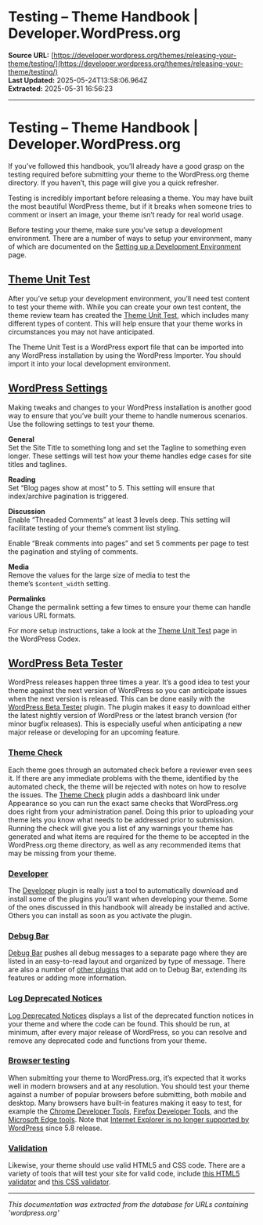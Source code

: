 # Testing – Theme Handbook | Developer.WordPress.org

**Source URL:** [https://developer.wordpress.org/themes/releasing-your-theme/testing/](https://developer.wordpress.org/themes/releasing-your-theme/testing/)  
**Last Updated:** 2025-05-24T13:58:06.964Z  
**Extracted:** 2025-05-31 16:56:23

---

# Testing – Theme Handbook | Developer.WordPress.org

If you’ve followed this handbook, you’ll already have a good grasp on the testing required before submitting your theme to the WordPress.org theme directory. If you haven’t, this page will give you a quick refresher.

Testing is incredibly important before releasing a theme. You may have built the most beautiful WordPress theme, but if it breaks when someone tries to comment or insert an image, your theme isn’t ready for real world usage.

Before testing your theme, make sure you’ve setup a development environment. There are a number of ways to setup your environment, many of which are documented on the [Setting up a Development Environment](https://developer.wordpress.org/themes/getting-started/setting-up-a-development-environment/) page.

## [Theme Unit Test](#theme-unit-test)

After you’ve setup your development environment, you’ll need test content to test your theme with. While you can create your own test content, the theme review team has created the [Theme Unit Test](https://codex.wordpress.org/Theme_Unit_Test), which includes many different types of content. This will help ensure that your theme works in circumstances you may not have anticipated.

The Theme Unit Test is a WordPress export file that can be imported into any WordPress installation by using the WordPress Importer. You should import it into your local development environment.

## [WordPress Settings](#wordpress-settings)

Making tweaks and changes to your WordPress installation is another good way to ensure that you’ve built your theme to handle numerous scenarios. Use the following settings to test your theme.

**General**  
Set the Site Title to something long and set the Tagline to something even longer. These settings will test how your theme handles edge cases for site titles and taglines.

**Reading**  
Set “Blog pages show at most” to 5. This setting will ensure that index/archive pagination is triggered.

**Discussion**  
Enable “Threaded Comments” at least 3 levels deep. This setting will facilitate testing of your theme’s comment list styling.

Enable “Break comments into pages” and set 5 comments per page to test the pagination and styling of comments.

**Media**  
Remove the values for the large size of media to test the theme’s `$content_width` setting.

**Permalinks**  
Change the permalink setting a few times to ensure your theme can handle various URL formats.

For more setup instructions, take a look at the [Theme Unit Test](https://codex.wordpress.org/Theme_Unit_Test#Setup) page in the WordPress Codex.

## [WordPress Beta Tester](#wordpress-beta-tester)

WordPress releases happen three times a year. It’s a good idea to test your theme against the next version of WordPress so you can anticipate issues when the next version is released. This can be done easily with the [WordPress Beta Tester](https://wordpress.org/plugins/wordpress-beta-tester/) plugin. The plugin makes it easy to download either the latest nightly version of WordPress or the latest branch version (for minor bugfix releases). This is especially useful when anticipating a new major release or developing for an upcoming feature.

### [Theme Check](#theme-check)

Each theme goes through an automated check before a reviewer even sees it. If there are any immediate problems with the theme, identified by the automated check, the theme will be rejected with notes on how to resolve the issues. The [Theme Check](https://wordpress.org/plugins/theme-check/) plugin adds a dashboard link under Appearance so you can run the exact same checks that WordPress.org does right from your administration panel. Doing this prior to uploading your theme lets you know what needs to be addressed prior to submission. Running the check will give you a list of any warnings your theme has generated and what items are required for the theme to be accepted in the WordPress.org theme directory, as well as any recommended items that may be missing from your theme.

### [Developer](#developer)

The [Developer](https://wordpress.org/plugins/developer/) plugin is really just a tool to automatically download and install some of the plugins you’ll want when developing your theme. Some of the ones discussed in this handbook will already be installed and active. Others you can install as soon as you activate the plugin.

### [Debug Bar](#debug-bar)

[Debug Bar](https://wordpress.org/plugins/debug-bar/) pushes all debug messages to a separate page where they are listed in an easy-to-read layout and organized by type of message. There are also a number of [other plugins](https://wordpress.org/plugins/search.php?q=debug+bar) that add on to Debug Bar, extending its features or adding more information.

### [Log Deprecated Notices](#log-deprecated-notices)

[Log Deprecated Notices](https://wordpress.org/plugins/log-deprecated-notices/) displays a list of the deprecated function notices in your theme and where the code can be found. This should be run, at minimum, after every major release of WordPress, so you can resolve and remove any deprecated code and functions from your theme.

### [Browser testing](#browser-testing)

When submitting your theme to WordPress.org, it’s expected that it works well in modern browsers and at any resolution. You should test your theme against a number of popular browsers before submitting, both mobile and desktop. Many browsers have built-in features making it easy to test, for example the [Chrome Developer Tools](https://developer.chrome.com/devtools), [Firefox Developer Tools](https://developer.mozilla.org/en-US/docs/Tools), and the [Microsoft Edge tools](http://dev.modern.ie/). Note that [Internet Explorer is no longer supported by WordPress](https://make.wordpress.org/core/2021/04/22/ie-11-support-phase-out-plan/) since 5.8 release.

### [Validation](#validation)

Likewise, your theme should use valid HTML5 and CSS code. There are a variety of tools that will test your site for valid code, include [this HTML5 validator](http://html5.validator.nu/) and [this CSS validator](http://jigsaw.w3.org/css-validator/).

---

*This documentation was extracted from the database for URLs containing 'wordpress.org'*
